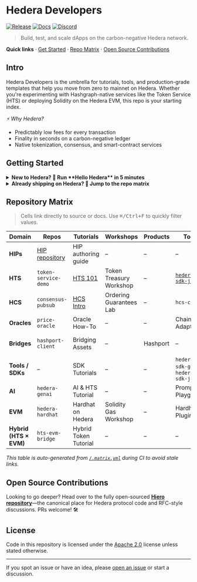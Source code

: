 # Hedera Developers

[![Release](https://img.shields.io/github/v/release/hiero-ledger/hiero-consensus-node?label=latest)](https://github.com/hiero-ledger/hiero-consensus-node/releases)
[![Docs](https://img.shields.io/badge/docs-blue)](https://docs.hedera.com)
[![Discord](https://img.shields.io/badge/discord-hedera-blue)](https://hedera.com/discord)

> Build, test, and scale dApps on the carbon-negative Hedera network.

**Quick links** · [Get Started](#getting-started) · [Repo Matrix](#repository-matrix) · [Open Source Contributions](#open-source-contributions)

## Intro

Hedera Developers is the umbrella for tutorials, tools, and production-grade templates that help you move from zero to mainnet on Hedera. Whether you're experimenting with Hashgraph-native services like the Token Service (HTS) or deploying Solidity on the Hedera EVM, this repo is your starting index.

*⚡️ Why Hedera?*

* Predictably low fees for every transaction
* Finality in seconds on a carbon-negative ledger
* Native tokenization, consensus, and smart-contract services

## Getting Started

<details>
<summary><strong>New to Hedera? 👶&nbsp;Run **Hello Hedera** in&nbsp;5&nbsp;minutes</strong></summary>

1. **Fork** this repo
2. `git clone` and `cd quickstart`
3. `npm install && npm run hello-hedera`
4. You just minted your first testnet token! 🎉

→ Dive deeper in the [Full Hello-World Tutorial](./tutorials/hello-world).

</details>

<details>
<summary><strong>Already shipping on Hedera? 🚀&nbsp;Jump to the repo matrix</strong></summary>

Skip the hand-holding and jump straight to language-specific SDKs, example dApps, and production tooling.

</details>

## Repository Matrix

> Cells link directly to source or docs. Use <kbd>⌘/Ctrl+F</kbd> to quickly filter values.

| Domain                 | Repos                                                                      | Tutorials                    | Workshops               | Products | Tools                                                         | Templates            |
| ---------------------- | -------------------------------------------------------------------------- | ---------------------------- | ----------------------- | -------- | ------------------------------------------------------------- | -------------------- |
| **HIPs**               | [HIP repository](https://github.com/hashgraph/hedera-improvement-proposal) | HIP authoring guide          | –                       | –        | –                                                             | –                    |
| **HTS**                | `token-service-demo`                                                       | [HTS 101](./tutorials/hts)   | Token Treasury Workshop | –        | [`hedera-sdk-js`](https://github.com/hashgraph/hedera-sdk-js) | ERC-20 Scaffold      |
| **HCS**                | `consensus-pubsub`                                                         | [HCS Intro](./tutorials/hcs) | Ordering Guarantees Lab | –        | `hcs-cli`                                                     | Topic Monitor        |
| **Oracles**            | `price-oracle`                                                             | Oracle How-To                | –                       | –        | Chainlink Adapter                                             | Oracle Template      |
| **Bridges**            | `hashport-client`                                                          | Bridging Assets              | –                       | Hashport | –                                                             | Cross-Chain Template |
| **Tools / SDKs**       | –                                                                          | SDK Tutorials                | –                       | –        | `hedera-sdk-go`, `hedera-sdk-java`                            | CLI Starter          |
| **AI**                 | `hedera-genai`                                                             | AI & HTS Tutorial            | –                       | –        | Prompt Playground                                             | GenAI Scaffold       |
| **EVM**                | `hedera-hardhat`                                                           | Hardhat on Hedera            | Solidity Gas Workshop   | –        | Hardhat Plugin                                                | Foundry Kit          |
| **Hybrid (HTS × EVM)** | `hts-evm-bridge`                                                           | Hybrid Token Tutorial        | –                       | –        | –                                                             | Hybrid Scaffold      |

*This table is auto-generated from [`/.matrix.yml`](./.matrix.yml) during CI to avoid stale links.*

## Open Source Contributions

Looking to go deeper? Head over to the fully open-sourced **[Hiero repository](https://github.com/hashgraph/hiero)**—the canonical place for Hedera protocol code and RFC-style discussions. PRs welcome! 🛠️

## License

Code in this repository is licensed under the [Apache 2.0](./LICENSE) license unless stated otherwise.

---

If you spot an issue or have an idea, please [open an issue](https://github.com/hashgraph/developers/issues) or start a discussion.
